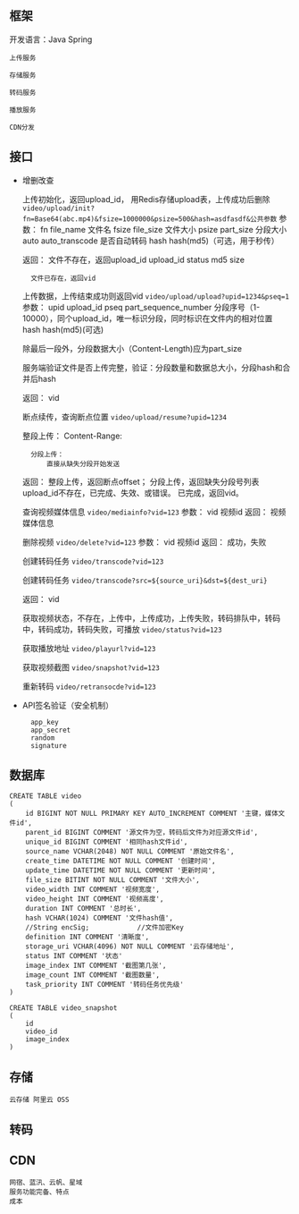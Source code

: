 ## 框架

开发语言：Java Spring

	上传服务

	存储服务

	转码服务

	播放服务

	CDN分发
	



## 接口

* 增删改查

	上传初始化，返回upload_id，
	用Redis存储upload表，上传成功后删除
	`video/upload/init?fn=Base64(abc.mp4)&fsize=1000000&psize=500&hash=asdfasdf&公共参数`
	参数：
		fn file_name 文件名
		fsize file_size 文件大小
		psize part_size 分段大小
		auto auto_transcode 是否自动转码
		hash hash(md5)（可选，用于秒传）


	返回：
		文件不存在，返回upload_id
		upload_id
		status
		md5
		size

		文件已存在，返回vid

	上传数据，上传结束成功则返回vid
	`video/upload/upload?upid=1234&pseq=1`
	参数：
		upid upload_id
		pseq part_sequence_number 分段序号（1-10000），同个upload_id，唯一标识分段，同时标识在文件内的相对位置
		hash hash(md5)(可选)

	除最后一段外，分段数据大小（Content-Length)应为part_size

	服务端验证文件是否上传完整，验证：分段数量和数据总大小，分段hash和合并后hash

	返回：
		vid


	断点续传，查询断点位置
	`video/upload/resume?upid=1234`
	
	整段上传：
			Content-Range:

		分段上传：
			直接从缺失分段开始发送

	返回：
		整段上传，返回断点offset；
		分段上传，返回缺失分段号列表
		upload_id不存在，已完成、失效、或错误。
		已完成，返回vid。

	查询视频媒体信息
	`video/mediainfo?vid=123`
	参数：
		vid 视频id
	返回：
		视频媒体信息

	删除视频
	`video/delete?vid=123`
	参数：
		vid 视频id
	返回：
		成功，失败

	创建转码任务
	`video/transcode?vid=123`


	创建转码任务
	`video/transcode?src=${source_uri}&dst=${dest_uri}`
	
	返回：
		vid

	获取视频状态，不存在，上传中，上传成功，上传失败，转码排队中，转码中，转码成功，转码失败，可播放
	`video/status?vid=123`


	获取播放地址
	`video/playurl?vid=123`

	获取视频截图
	`video/snapshot?vid=123`

	重新转码
	`video/retransocde?vid=123`


* API签名验证（安全机制）

		app_key
		app_secret
		random
		signature


## 数据库

	CREATE TABLE video
	(
		id BIGINT NOT NULL PRIMARY KEY AUTO_INCREMENT COMMENT '主键，媒体文件id',
		parent_id BIGINT COMMENT '源文件为空，转码后文件为对应源文件id',
		unique_id BIGINT COMMENT '相同hash文件id',
		source_name VCHAR(2048) NOT NULL COMMENT '原始文件名',
		create_time DATETIME NOT NULL COMMENT '创建时间',
		update_time DATETIME NOT NULL COMMENT '更新时间',
		file_size BITINT NOT NULL COMMENT '文件大小',
		video_width INT COMMENT '视频宽度', 
		video_height INT COMMENT '视频高度', 
		duration INT COMMENT '总时长',
		hash VCHAR(1024) COMMENT '文件hash值',
		//String encSig;			//文件加密Key
		definition INT COMMENT '清晰度',
		storage_uri VCHAR(4096) NOT NULL COMMENT '云存储地址',
		status INT COMMENT '状态'
		image_index INT COMMENT '截图第几张',
		image_count INT COMMENT '截图数量',
		task_priority INT COMMENT '转码任务优先级'
	)

	CREATE TABLE video_snapshot
	(
		id
		video_id
		image_index
	)

## 存储
	云存储 阿里云 OSS 

## 转码
	

## CDN
	网宿、蓝汛、云帆、星域
	服务功能完备、特点
	成本





